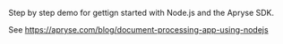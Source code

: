 Step by step demo for gettign started with Node.js and the Apryse SDK.

See https://apryse.com/blog/document-processing-app-using-nodejs
